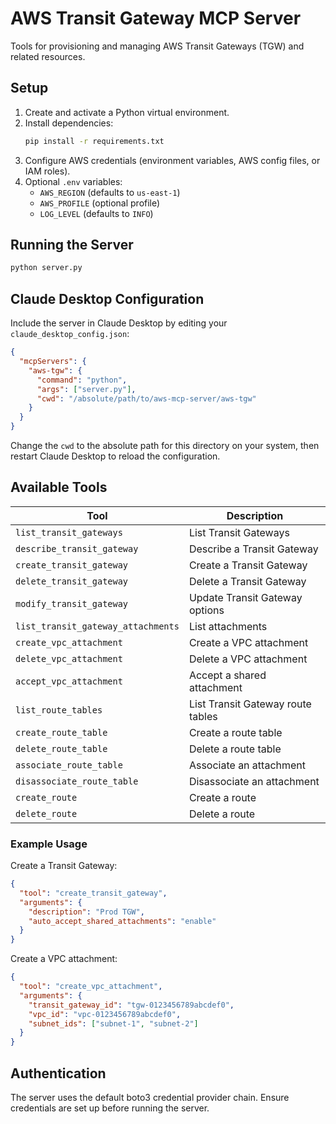 # AWS Transit Gateway MCP Server

Tools for provisioning and managing AWS Transit Gateways (TGW) and related resources.

## Setup

1. Create and activate a Python virtual environment.
2. Install dependencies:
   ```bash
   pip install -r requirements.txt
   ```
3. Configure AWS credentials (environment variables, AWS config files, or IAM roles).
4. Optional `.env` variables:
   - `AWS_REGION` (defaults to `us-east-1`)
   - `AWS_PROFILE` (optional profile)
   - `LOG_LEVEL` (defaults to `INFO`)

## Running the Server

```bash
python server.py
```

## Claude Desktop Configuration

Include the server in Claude Desktop by editing your `claude_desktop_config.json`:

```json
{
  "mcpServers": {
    "aws-tgw": {
      "command": "python",
      "args": ["server.py"],
      "cwd": "/absolute/path/to/aws-mcp-server/aws-tgw"
    }
  }
}
```

Change the `cwd` to the absolute path for this directory on your system, then restart Claude Desktop to reload the configuration.

## Available Tools

| Tool | Description |
| --- | --- |
| `list_transit_gateways` | List Transit Gateways |
| `describe_transit_gateway` | Describe a Transit Gateway |
| `create_transit_gateway` | Create a Transit Gateway |
| `delete_transit_gateway` | Delete a Transit Gateway |
| `modify_transit_gateway` | Update Transit Gateway options |
| `list_transit_gateway_attachments` | List attachments |
| `create_vpc_attachment` | Create a VPC attachment |
| `delete_vpc_attachment` | Delete a VPC attachment |
| `accept_vpc_attachment` | Accept a shared attachment |
| `list_route_tables` | List Transit Gateway route tables |
| `create_route_table` | Create a route table |
| `delete_route_table` | Delete a route table |
| `associate_route_table` | Associate an attachment |
| `disassociate_route_table` | Disassociate an attachment |
| `create_route` | Create a route |
| `delete_route` | Delete a route |

### Example Usage

Create a Transit Gateway:

```json
{
  "tool": "create_transit_gateway",
  "arguments": {
    "description": "Prod TGW",
    "auto_accept_shared_attachments": "enable"
  }
}
```

Create a VPC attachment:

```json
{
  "tool": "create_vpc_attachment",
  "arguments": {
    "transit_gateway_id": "tgw-0123456789abcdef0",
    "vpc_id": "vpc-0123456789abcdef0",
    "subnet_ids": ["subnet-1", "subnet-2"]
  }
}
```

## Authentication

The server uses the default boto3 credential provider chain. Ensure credentials are set up before running the server.
